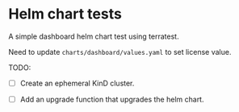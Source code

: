 # Helm chart tests

A simple dashboard helm chart test using terratest.

Need to update `charts/dashboard/values.yaml` to set license value.

TODO:

- [ ] Create an ephemeral KinD cluster.

- [ ] Add an upgrade function that upgrades the helm chart.